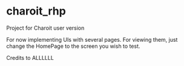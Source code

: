 # charoit_rhp

Project for Charoit user version

For now implementing UIs with several pages. For viewing them, just change the HomePage to the screen you wish to test.

Credits to ALLLLLL
